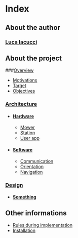 # Index
## About the author  
### [Luca Iacucci](Author.md) 
## About the project
###[Overview](Project/Overview/Overview.md)   
  - [Motivations](Project/Overview/Motivations.md)  
  - [Target](Project/Overview/Target.md)  
  - [Objectives](Project/Overview/Objectives.md)  
### [Architecture](Project/Architecture/Architecture.md)  
  - #### [Hardware](Project/Architecture/Hardware/Hardware.md)  
      - [Mower](Project/Architecture/Hardware/#Mower)  
      - [Station](Project/Architecture/Hardware/#Station)  
      - [User app](Project/Architecture/Hardware/#User_app)  
  - #### [Software](Project/Architecture/Software/Software)  
      - [Communication](Project/Architecture/Software/#Communication)  
      - [Orientation](Project/Architecture/Software/#Orientation)  
      - [Navigation](Project/Architecture/Software/#Navigation)  
### [Design](Project/Design/Design.md) 
  - #### [Something](Project/Design/Something.md)

## Other informations  
- [Rules during implementation](Info/Rules.md)  
- [Installation](Info/Installation.md)  

